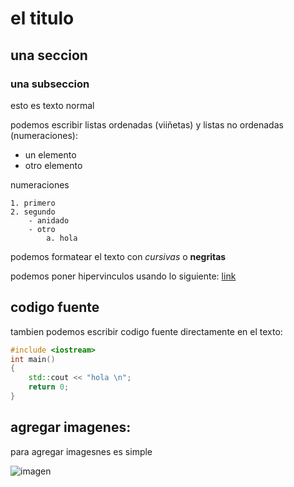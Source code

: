 # el titulo
## una seccion
### una subseccion
esto es texto normal

podemos escribir listas ordenadas (viiñetas) y listas no ordenadas (numeraciones):

 - un elemento
 - otro elemento

numeraciones 

	1. primero
	2. segundo
		- anidado
		- otro
			a. hola

podemos formatear el texto con *cursivas* o **negritas**

podemos poner hipervinculos usando lo siguiente: [link](www.google.com)

## codigo fuente
tambien podemos escribir codigo fuente directamente en el texto:

``` C++
#include <iostream>
int main()
{
	std::cout << "hola \n";
	return 0;
}
```
## agregar imagenes:
para agregar imagesnes es simple

![imagen](/home/pepe/Pictures/img.png)

